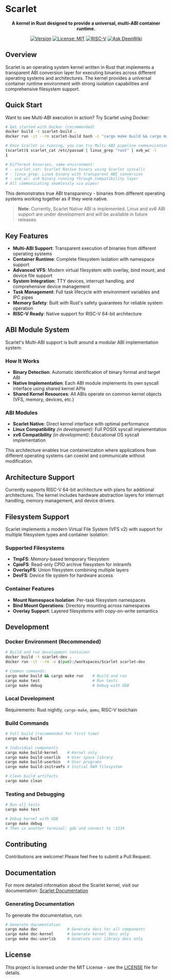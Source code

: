 # Scarlet

<div align="center">
  
**A kernel in Rust designed to provide a universal, multi-ABI container runtime.**

[![Version](https://img.shields.io/badge/version-0.12.1-blue.svg)](https://github.com/petitstrawberry/Scarlet)
[![License: MIT](https://img.shields.io/badge/License-MIT-yellow.svg)](LICENSE)
[![RISC-V](https://img.shields.io/badge/arch-RISC--V%2064-green)](https://riscv.org/)
[![Ask DeepWiki](https://deepwiki.com/badge.svg)](https://deepwiki.com/petitstrawberry/Scarlet)

</div>

## Overview

Scarlet is an operating system kernel written in Rust that implements a transparent ABI conversion layer for executing binaries across different operating systems and architectures. The kernel provides a universal container runtime environment with strong isolation capabilities and comprehensive filesystem support.

## Quick Start

Want to see Multi-ABI execution in action? Try Scarlet using Docker:

```bash
# Get started with Docker (recommended)
docker build -t scarlet-build .
docker run -it --rm scarlet-build bash -c "cargo make build && cargo make run"

# Once Scarlet is running, you can try Multi-ABI pipeline communication:
(scarlet)$ scarlet_cat /etc/passwd | linux_grep "root" | xv6_wc -l
1

# Different binaries, same environment:
# - scarlet_cat: Scarlet Native binary using Scarlet syscalls
# - linux_grep: Linux binary with transparent ABI conversion  
# - xv6_wc: xv6 binary running through compatibility layer
# All communicating seamlessly via pipes!
```

This demonstrates true ABI transparency - binaries from different operating systems working together as if they were native.

> **Note**: Currently, Scarlet Native ABI is implemented. Linux and xv6 ABI support are under development and will be available in future releases.

## Key Features

- **Multi-ABI Support**: Transparent execution of binaries from different operating systems
- **Container Runtime**: Complete filesystem isolation with namespace support
- **Advanced VFS**: Modern virtual filesystem with overlay, bind mount, and device file support
- **System Integration**: TTY devices, interrupt handling, and comprehensive device management
- **Task Management**: Full task lifecycle with environment variables and IPC pipes
- **Memory Safety**: Built with Rust's safety guarantees for reliable system operation
- **RISC-V Ready**: Native support for RISC-V 64-bit architecture

## ABI Module System

Scarlet's Multi-ABI support is built around a modular ABI implementation system:

### How It Works

- **Binary Detection**: Automatic identification of binary format and target ABI
- **Native Implementation**: Each ABI module implements its own syscall interface using shared kernel APIs
- **Shared Kernel Resources**: All ABIs operate on common kernel objects (VFS, memory, devices, etc.)

### ABI Modules

- **Scarlet Native**: Direct kernel interface with optimal performance
- **Linux Compatibility** *(in development)*: Full POSIX syscall implementation
- **xv6 Compatibility** *(in development)*: Educational OS syscall implementation

This architecture enables true containerization where applications from different operating systems can coexist and communicate without modification.

## Architecture Support

Currently supports RISC-V 64-bit architecture with plans for additional architectures. The kernel includes hardware abstraction layers for interrupt handling, memory management, and device drivers.

## Filesystem Support

Scarlet implements a modern Virtual File System (VFS v2) with support for multiple filesystem types and container isolation:

### Supported Filesystems

- **TmpFS**: Memory-based temporary filesystem
- **CpioFS**: Read-only CPIO archive filesystem for initramfs
- **OverlayFS**: Union filesystem combining multiple layers
- **DevFS**: Device file system for hardware access

### Container Features

- **Mount Namespace Isolation**: Per-task filesystem namespaces
- **Bind Mount Operations**: Directory mounting across namespaces
- **Overlay Support**: Layered filesystems with copy-on-write semantics

## Development

### Docker Environment (Recommended)

```bash
# Build and run development container
docker build -t scarlet-dev .
docker run -it --rm -v $(pwd):/workspaces/Scarlet scarlet-dev

# Common commands:
cargo make build && cargo make run    # Build and run
cargo make test                       # Run tests  
cargo make debug                      # Debug with GDB
```

### Local Development

Requirements: Rust nightly, `cargo-make`, `qemu`, RISC-V toolchain

### Build Commands

```bash
# Full build (recommended for first time)
cargo make build

# Individual components
cargo make build-kernel    # Kernel only
cargo make build-userlib   # User space library
cargo make build-userbin   # User programs
cargo make build-initramfs # Initial RAM filesystem

# Clean build artifacts
cargo make clean
```

### Testing and Debugging

```bash
# Run all tests
cargo make test

# Debug kernel with GDB
cargo make debug
# Then in another terminal: gdb and connect to :1234
```

## Contributing

Contributions are welcome! Please feel free to submit a Pull Request.

## Documentation

For more detailed information about the Scarlet kernel, visit our documentation:
[Scarlet Documentation](https://docs.scarlet.ichigo.dev/kernel)

### Generating Documentation

To generate the documentation, run:

```bash
# Generate documentation
cargo make doc             # Generate docs for all components
cargo make doc-kernel      # Generate kernel docs only
cargo make doc-userlib     # Generate user library docs only
```

## License

This project is licensed under the MIT License - see the [LICENSE](LICENSE) file for details.
